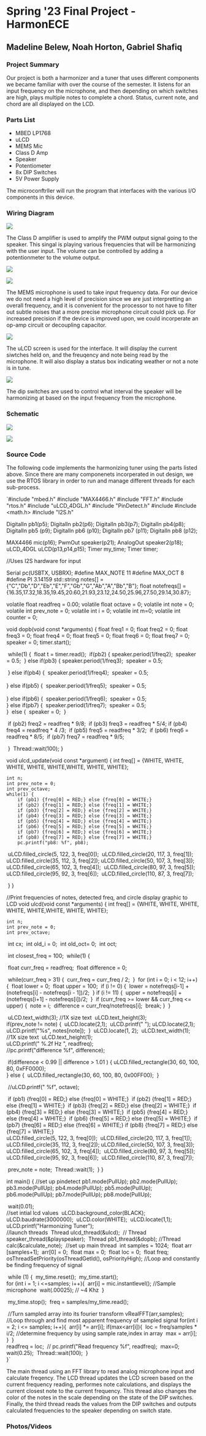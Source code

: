 # Spring '23 Final Project - HarmonECE

## Madeline Belew, Noah Horton, Gabriel Shafiq

### Project Summary

Our project is both a harmonizer and a tuner that uses different components we became familiar with over the course of the semester. It listens for an input frequency on the microphone, and then depending on which switches are high, plays multiple notes to complete a chord. Status, current note, and chord are all displayed on the LCD.

### Parts List

- MBED LP1768
- uLCD
- MEMS Mic
- Class D Amp
- Speaker
- Potentiometer
- 8x DIP Switches
- 5V Power Supply

The microconftrller will run the program that interfaces with the various I/O components in this device. 

### Wiring Diagram

![](https://github.com/gnshafreak/ece4180/blob/main/docs/pinout.png?raw=true)

The Class D amplifier is used to amplify the PWM output signal going to the speaker. This singal is playing various frequencies that will be harmonizing with the user input. The volume can be controlled by adding a potentionmeter to the volume output. 

![](https://github.com/gnshafreak/ece4180/blob/main/docs/classdamp.png?raw=true)

![](https://github.com/gnshafreak/ece4180/blob/main/docs/speaker.png?raw=true)

The MEMS microphone is used to take input frequency data. For our device we do not need a high level of precision since we are just interpretting an overall frequency, and it is convenient for the processor to not have to filter out subtle noises that a more precise microphone circuit could pick up. For increased precision if the device is improved upon, we could incorperate an op-amp circuit or decoupling capacitor. 

![](https://github.com/gnshafreak/ece4180/blob/main/docs/memsmic.png?raw=true)

The uLCD screen is used for the interface. It will display the current siwtches held on, and the freuqency and note being read by the microphone. It will also display a status box indicating weather or not a note is in tune. 

![](https://github.com/gnshafreak/ece4180/blob/main/docs/lcd.png?raw=true)

The dip switches are used to control what interval the speaker will be harmonizing at based on the input frequency from the microphone. 

### Schematic

![](https://github.com/gnshafreak/ece4180/blob/main/docs/circuit.png?raw=true)



![](https://github.com/gnshafreak/ece4180/blob/main/docs/wiringdia.png?raw=true)

### Source Code

The following code implements the harmonizing tuner using the parts listed above. Since there are many componenets incorperated in out design, we use the RTOS library in order to run and manage different threads for each sub-process. 

`#include "mbed.h"
#include "MAX4466.h"
#include "FFT.h"
#include "rtos.h"
#include "uLCD_4DGL.h"
#include "PinDetect.h"
#include <string>
#include <math.h>
#include "I2S.h"


DigitalIn pb1(p5);
DigitalIn pb2(p6);
DigitalIn pb3(p7);
DigitalIn pb4(p8);
DigitalIn pb5 (p9);
DigitalIn pb6 (p10);
DigitalIn pb7 (p11);
DigitalIn pb8 (p12);

MAX4466 mic(p16);
PwmOut speaker(p21);
AnalogOut speaker2(p18);
uLCD_4DGL uLCD(p13,p14,p15);
Timer my_time;
Timer timer;

//Uses I2S hardware for input

Serial pc(USBTX, USBRX);
#define MAX_NOTE 11
#define MAX_OCT 8
#define PI 3.14159
std::string notes[] = {"C","Db","D","Eb","E","F","Gb","G","Ab","A","Bb","B"};
float notefreqs[] = {16.35,17.32,18.35,19.45,20.60,21.93,23.12,24.50,25.96,27.50,29.14,30.87};


volatile float readfreq = 0.00;
volatile float octave = 0;
volatile int note = 0;
volatile int prev_note = 0;
volatile int i = 0;
volatile int m=0;
volatile int counter = 0;




void dopb(void const *arguments) {
    float freq1 = 0;
    float freq2 = 0;
    float freq3 = 0;
    float freq4 = 0;
    float freq5 = 0;
    float freq6 = 0;
    float freq7 = 0;
    speaker = 0;
    timer.start();

​    while(1) {
​        float t = timer.read();
​        if(pb2) {
​            speaker.period(1/freq2);
​            speaker = 0.5; 
​        } else if(pb3) {
​            speaker.period(1/freq3);
​            speaker = 0.5;  

​        } else if(pb4) {
​            speaker.period(1/freq4);
​            speaker = 0.5;  
​           
​        } else if(pb5) {
​            speaker.period(1/freq5);
​            speaker = 0.5;  
​           
​        } else if(pb6) {
​            speaker.period(1/freq6);
​            speaker = 0.5;     
​        } else if(pb7) {
​            speaker.period(1/freq7);
​            speaker = 0.5;   
​        } 
​        else {
​            speaker = 0;
​        }

​        if (pb2) freq2 = readfreq * 9/8;
​        if (pb3) freq3 = readfreq * 5/4;
​        if (pb4) freq4 = readfreq * 4 /3;
​        if (pb5) freq5 = readfreq * 3/2;
​        if (pb6) freq6 = readfreq * 8/5;
​        if (pb7) freq7 = readfreq * 9/5;

​    }
​    Thread::wait(100);
}

void ulcd_update(void const *argument) {
    int freq[] = {WHITE, WHITE, WHITE, WHITE, WHITE,WHITE, WHITE, WHITE};
    
    int n;
    int prev_note = 0;
    int prev_octave;
    while(1) {
        if (pb1) {freq[0] = RED;} else {freq[0] = WHITE;}
        if (pb2) {freq[1] = RED;} else {freq[1] = WHITE;}
        if (pb3) {freq[2] = RED;} else {freq[2] = WHITE;}
        if (pb4) {freq[3] = RED;} else {freq[3] = WHITE;}
        if (pb5) {freq[4] = RED;} else {freq[4] = WHITE;}
        if (pb6) {freq[5] = RED;} else {freq[5] = WHITE;}
        if (pb7) {freq[6] = RED;} else {freq[6] = WHITE;}
        if (pb8) {freq[7] = RED;} else {freq[7] = WHITE;}
        pc.printf("pb8: %f", pb8);
        

​        uLCD.filled_circle(5, 122, 3, freq[0]);
​        uLCD.filled_circle(20, 117, 3, freq[1]);
​        uLCD.filled_circle(35, 112, 3, freq[2]);
​        uLCD.filled_circle(50, 107, 3, freq[3]);
​        uLCD.filled_circle(65, 102, 3, freq[4]);
​        uLCD.filled_circle(80, 97, 3, freq[5]);
​        uLCD.filled_circle(95, 92, 3, freq[6]);
​        uLCD.filled_circle(110, 87, 3, freq[7]);

​    }
}


//Print frequencies of notes, detected freq, and circle display graphic to LCD
void ulcd(void const *arguments) {
    int freq[] = {WHITE, WHITE, WHITE, WHITE, WHITE,WHITE, WHITE, WHITE};
    
    int n;
    int prev_note = 0;
    int prev_octave;

​    int cx;
​    int old_i = 0;
​    int old_oct= 0;
​    int oct;

​    int closest_freq = 100;
​    while(1) {

​        float curr_freq = readfreq;
​        float difference = 0;

​        while(curr_freq > 31) {
​            curr_freq = curr_freq / 2;
​        }
​        for (int i = 0; i < 12; i++) {
​            float lower = 0;
​            float upper = 100;
​            if (i != 0) {
​                lower = notefreqs[i-1] + (notefreqs[i] - notefreqs[i - 1])/2;
​            } 
​            if (i != 11) { 
​                upper = notefreqs[i] + (notefreqs[i+1] - notefreqs[i])/2;
​            }
​            if (curr_freq >= lower && curr_freq <= upper) {
​                note = i;
​                difference = curr_freq/notefreqs[i];
​                break;
​            }
​        }

​        uLCD.text_width(3); //1X size text
​        uLCD.text_height(3);    
​        if(prev_note != note) {
​            uLCD.locate(2,1);
​            uLCD.printf("      ");
​            uLCD.locate(2,1);
​            uLCD.printf("%s", notes[note]);
​        }
​        uLCD.locate(1, 2);
​        uLCD.text_width(1); //1X size text
​        uLCD.text_height(1);   
​        uLCD.printf(" %.2f Hz ", readfreq);
​       
​        //pc.printf("difference %f", difference);

​        if(difference < 0.99 || difference > 1.01 ) {
​            uLCD.filled_rectangle(30, 60, 100, 80, 0xFF0000);   
​        } else {
​            uLCD.filled_rectangle(30, 60, 100, 80, 0x00FF00);
​        }
​        

​        //uLCD.printf("        %f", octave);

​        if (pb1) {freq[0] = RED;} else {freq[0] = WHITE;}
​        if (pb2) {freq[1] = RED;} else {freq[1] = WHITE;}
​        if (pb3) {freq[2] = RED;} else {freq[2] = WHITE;}
​        if (pb4) {freq[3] = RED;} else {freq[3] = WHITE;}
​        if (pb5) {freq[4] = RED;} else {freq[4] = WHITE;}
​        if (pb6) {freq[5] = RED;} else {freq[5] = WHITE;}
​        if (pb7) {freq[6] = RED;} else {freq[6] = WHITE;}
​        if (pb8) {freq[7] = RED;} else {freq[7] = WHITE;}
​       
​        uLCD.filled_circle(5, 122, 3, freq[0]);
​        uLCD.filled_circle(20, 117, 3, freq[1]);
​        uLCD.filled_circle(35, 112, 3, freq[2]);
​        uLCD.filled_circle(50, 107, 3, freq[3]);
​        uLCD.filled_circle(65, 102, 3, freq[4]);
​        uLCD.filled_circle(80, 97, 3, freq[5]);
​        uLCD.filled_circle(95, 92, 3, freq[6]);
​        uLCD.filled_circle(110, 87, 3, freq[7]);


​        prev_note = note;
​        Thread::wait(1);
​    }
}



int main() {
    //set up pindetect
    pb1.mode(PullUp);
    pb2.mode(PullUp);
    pb3.mode(PullUp);
    pb4.mode(PullUp);
    pb5.mode(PullUp);
    pb6.mode(PullUp);
    pb7.mode(PullUp);
    pb8.mode(PullUp);

​    wait(0.01);
​    
​    //set intial lcd values
​    uLCD.background_color(BLACK);
​    uLCD.baudrate(3000000);
​    uLCD.color(WHITE);
​    uLCD.locate(1,1);
​    uLCD.printf("Harmonizing Tuner");
​    
​    //launch threads
​    Thread ulcd_thread(&ulcd);
​    // Thread speaker_thread(&playspeaker);
​    Thread pb1_thread(&dopb);
​    //Thread calc(&calculate_note);
​    //set up main thread
​    int samples = 1024;
​    float arr [samples+1];
​    arr[0] = 0;
​    float max = 0;
​    float loc = 0;
​    float freq;
​    osThreadSetPriority(osThreadGetId(), osPriorityHigh);
​    //Loop and constantly be finding frequency of signal


​    while (1) { 
​        my_time.reset();
​        my_time.start();
​       
​        for (int i = 1; i <=samples; i++){
​            arr[i] = mic.instantlevel(); //Sample microphone
​            wait(.00025); // ~4 Khz
​        }

​        my_time.stop();
​        freq = samples/my_time.read(); 

​        //Turn sampled array into its fourier transform
​        vRealFFT(arr,samples); 
​        
​        //Loop through and find most apparent frequency of sampled signal 
​        for(int i = 2; i <= samples; i++){ 
​            arr[i] *= arr[i];
​            if(max<arr[i]){
​                loc = freq/samples * i/2; //determine frequency by using sample rate,index in array
​                max = arr[i];
​                }
​            }
​        
​        readfreq = loc; 
​       // pc.printf("Read frequency %f", readfreq);
​        max=0;
​        wait(0.25);
​        Thread::wait(100);
​    }  
}`

The main thread using an FFT library to read analog microphone input and calculate freqency. The LCD thread updates the LCD screen based on the current frequency reading, performes note calculations, and displays the current closest note to the current frequency. This thread also changes the color of the notes in the scale depending on the state of the DIP switches. Finally, the third thread reads the values from the DIP switches and outputs calculated frequencies to the speaker depending on switch state.


### Photos/Videos

